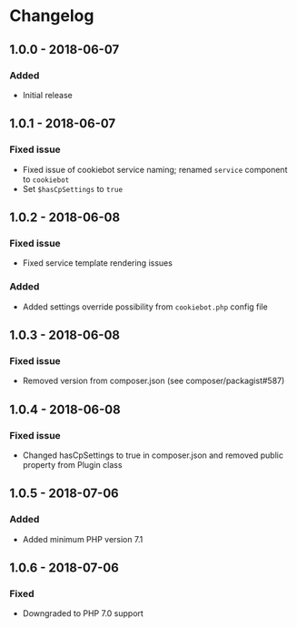 # Changelog

## 1.0.0 - 2018-06-07
### Added
- Initial release

## 1.0.1 - 2018-06-07
### Fixed issue
- Fixed issue of cookiebot service naming; renamed `service` component to `cookiebot`
- Set `$hasCpSettings` to `true`

## 1.0.2 - 2018-06-08
### Fixed issue
- Fixed service template rendering issues
### Added
- Added settings override possibility from `cookiebot.php` config file

## 1.0.3 - 2018-06-08
### Fixed issue
- Removed version from composer.json (see composer/packagist#587)

## 1.0.4 - 2018-06-08
### Fixed issue
- Changed hasCpSettings to true in composer.json and removed public property from Plugin class

## 1.0.5 - 2018-07-06
### Added
- Added minimum PHP version 7.1

## 1.0.6 - 2018-07-06
### Fixed
- Downgraded to PHP 7.0 support
